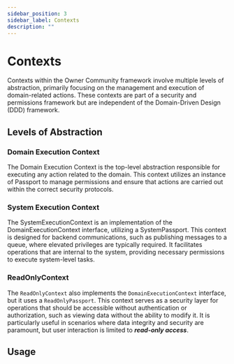 ```yaml
---
sidebar_position: 3
sidebar_label: Contexts
description: ""
---
```


# Contexts

Contexts within the Owner Community framework involve multiple levels of abstraction, primarily focusing on the management and execution of domain-related actions. These contexts are part of a security and permissions framework but are independent of the Domain-Driven Design (DDD) framework.

## Levels of Abstraction

### Domain Execution Context

The Domain Execution Context is the top-level abstraction responsible for executing any action related to the domain. This context utilizes an instance of Passport to manage permissions and ensure that actions are carried out within the correct security protocols.

### System Execution Context

The SystemExecutionContext is an implementation of the DomainExecutionContext interface, utilizing a SystemPassport. This context is designed for backend communications, such as publishing messages to a queue, where elevated privileges are typically required. It facilitates operations that are internal to the system, providing necessary permissions to execute system-level tasks.

### ReadOnlyContext

The `ReadOnlyContext` also implements the `DomainExecutionContext` interface, but it uses a `ReadOnlyPassport`. This context serves as a security layer for operations that should be accessible without authentication or authorization, such as viewing data without the ability to modify it. It is particularly useful in scenarios where data integrity and security are paramount, but user interaction is limited to **_read-only access_**.

## Usage
